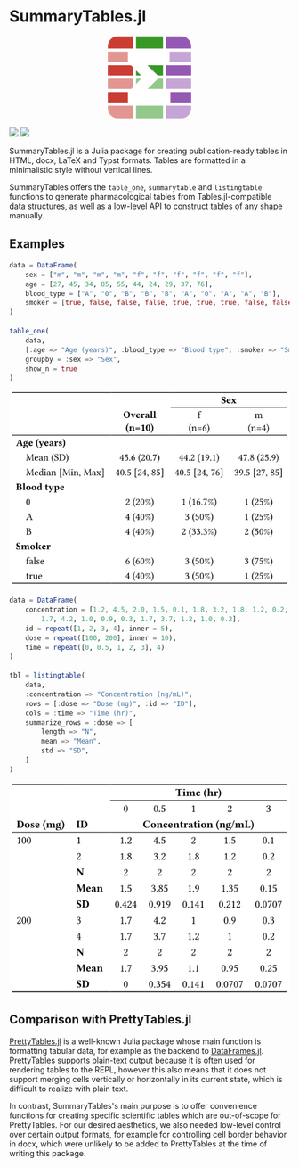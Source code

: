 # SummaryTables.jl

<div align="center">
    <picture>
      <img alt="SummaryTables.jl logo" 
        src="/docs/src/assets/logo.png" width="150">
    </picture>
</div>

[![][docs-stable-img]][docs-stable-url]
[![][docs-master-img]][docs-master-url]

[docs-stable-img]: https://img.shields.io/badge/Docs-Stable-lightgrey.svg
[docs-stable-url]: https://pumasai.github.io/SummaryTables.jl/stable/
[docs-master-img]: https://img.shields.io/badge/Docs-Dev-blue.svg
[docs-master-url]: https://pumasai.github.io/SummaryTables.jl/dev/

SummaryTables.jl is a Julia package for creating publication-ready tables in HTML, docx, LaTeX and Typst formats.
Tables are formatted in a minimalistic style without vertical lines.

SummaryTables offers the `table_one`, `summarytable` and `listingtable` functions to generate pharmacological tables from Tables.jl-compatible data structures, as well as a low-level API to construct tables of any shape manually.

## Examples

```julia
data = DataFrame(
    sex = ["m", "m", "m", "m", "f", "f", "f", "f", "f", "f"],
    age = [27, 45, 34, 85, 55, 44, 24, 29, 37, 76],
    blood_type = ["A", "0", "B", "B", "B", "A", "0", "A", "A", "B"],
    smoker = [true, false, false, false, true, true, true, false, false, false],
)

table_one(
    data,
    [:age => "Age (years)", :blood_type => "Blood type", :smoker => "Smoker"],
    groupby = :sex => "Sex",
    show_n = true
)
```

![](/_readme/table_one.svg)

```julia
data = DataFrame(
    concentration = [1.2, 4.5, 2.0, 1.5, 0.1, 1.8, 3.2, 1.8, 1.2, 0.2,
        1.7, 4.2, 1.0, 0.9, 0.3, 1.7, 3.7, 1.2, 1.0, 0.2],
    id = repeat([1, 2, 3, 4], inner = 5),
    dose = repeat([100, 200], inner = 10),
    time = repeat([0, 0.5, 1, 2, 3], 4)
)

tbl = listingtable(
    data,
    :concentration => "Concentration (ng/mL)",
    rows = [:dose => "Dose (mg)", :id => "ID"],
    cols = :time => "Time (hr)",
    summarize_rows = :dose => [
        length => "N",
        mean => "Mean",
        std => "SD",
    ]
)
```

![](/_readme/listingtable.svg)


## Comparison with PrettyTables.jl

[PrettyTables.jl](https://github.com/ronisbr/PrettyTables.jl/) is a well-known Julia package whose main function is formatting tabular data, for example as the backend to [DataFrames.jl](https://github.com/JuliaData/DataFrames.jl).
PrettyTables supports plain-text output because it is often used for rendering tables to the REPL, however this also means that it does not support merging cells vertically or horizontally in its current state, which is difficult to realize with plain text.

In contrast, SummaryTables's main purpose is to offer convenience functions for creating specific scientific tables which are out-of-scope for PrettyTables.
For our desired aesthetics, we also needed low-level control over certain output formats, for example for controlling cell border behavior in docx, which were unlikely to be added to PrettyTables at the time of writing this package.

